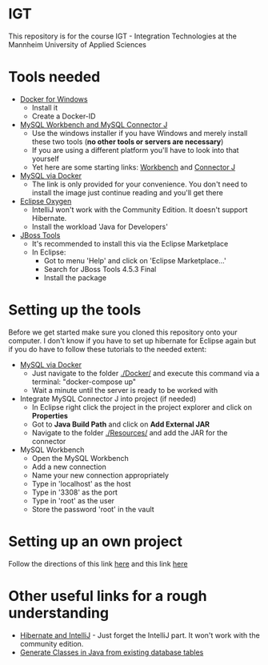 # IGT
This repository is for the course IGT - Integration Technologies at the Mannheim University of Applied Sciences

# Tools needed

* [Docker for Windows](https://store.docker.com/editions/community/docker-ce-desktop-windows)
	* Install it
	* Create a Docker-ID
* [MySQL Workbench and MySQL Connector J](https://dev.mysql.com/downloads/windows/installer/8.0.html)
	* Use the windows installer if you have Windows and merely install these two tools (**no other tools or servers are necessary**)
	* If you are using a different platform you'll have to look into that yourself
	* Yet here are some starting links: [Workbench](https://dev.mysql.com/downloads/workbench/) and [Connector J](https://dev.mysql.com/downloads/connector/j/)
* [MySQL via Docker](https://hub.docker.com/r/mysql/mysql-server/)
	* The link is only provided for your convenience. You don't need to install the image just continue reading and you'll get there
* [Eclipse Oxygen](https://www.eclipse.org/downloads/)
	* IntelliJ won't work with the Community Edition. It doesn't support Hibernate.
	* Install the workload 'Java for Developers'
* [JBoss Tools](http://tools.jboss.org/downloads/jbosstools/oxygen/4.5.3.Final.html)
	* It's recommended to install this via the Eclipse Marketplace
	* In Eclipse:
		* Got to menu 'Help' and click on 'Eclipse Marketplace...'
		* Search for JBoss Tools 4.5.3 Final
		* Install the package

		
# Setting up the tools
Before we get started make sure you cloned this repository onto your computer. I don't know if you have to set up hibernate for Eclipse again but if you do have to follow these tutorials to the needed extent:

* [MySQL via Docker](https://hub.docker.com/r/mysql/mysql-server/)
	* Just navigate to the folder [./Docker/](Docker/) and execute this command via a terminal: "docker-compose up"
	* Wait a minute until the server is ready to be worked with
* Integrate MySQL Connector J into project (if needed)
	* In Eclipse right click the project in the project explorer and click on **Properties**
	* Got to **Java Build Path** and click on **Add External JAR**
	* Navigate to the folder [./Resources/](Resources/) and add the JAR for the connector
* MySQL Workbench
	* Open the MySQL Workbench
	* Add a new connection 
	* Name your new connection appropriately 
	* Type in 'localhost' as the host 
	* Type in '3308' as the port 
	* Type in 'root' as the user 
	* Store the password 'root' in the vault
	
	
# Setting up an own project
Follow the directions of this link [here](http://www.codejava.net/frameworks/hibernate/hibernate-hello-world-tutorial-for-beginners-with-eclipse-and-mysql) and this link [here](http://www.codejava.net/frameworks/hibernate/java-hibernate-reverse-engineering-tutorial-with-eclipse-and-mysql)

# Other useful links for a rough understanding
* [Hibernate and IntelliJ](https://www.youtube.com/watch?v=nl3-XaV8X4A&t=370s) - Just forget the IntelliJ part. It won't work with the community edition.
* [Generate Classes in Java from existing database tables](http://www.codejava.net/frameworks/hibernate/java-hibernate-reverse-engineering-tutorial-with-eclipse-and-mysql)
